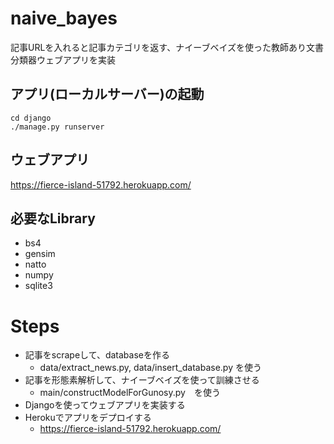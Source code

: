 # naive_bayes
記事URLを入れると記事カテゴリを返す、ナイーブベイズを使った教師あり文書分類器ウェブアプリを実装

## アプリ(ローカルサーバー)の起動

```
cd django
./manage.py runserver
```

## ウェブアプリ
https://fierce-island-51792.herokuapp.com/

## 必要なLibrary
- bs4
- gensim
- natto
- numpy
- sqlite3


# Steps
- 記事をscrapeして、databaseを作る
  * data/extract_news.py, data/insert_database.py を使う
- 記事を形態素解析して、ナイーブベイズを使って訓練させる
  * main/constructModelForGunosy.py　を使う
- Djangoを使ってウェブアプリを実装する
- Herokuでアプリをデプロイする	
  * https://fierce-island-51792.herokuapp.com/
